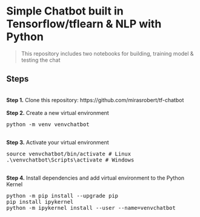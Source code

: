 # Simple Chatbot built in Tensorflow/tflearn & NLP with Python
> This repository includes two notebooks for building, training model & testing the chat

## Steps
<br />
<b>Step 1.</b> Clone this repository: https://github.com/mirasrobert/tf-chatbot
<br/><br/>
<b>Step 2.</b> Create a new virtual environment 
<pre>
python -m venv venvchatbot
</pre> 
<br/>
<b>Step 3.</b> Activate your virtual environment
<pre>
source venvchatbot/bin/activate # Linux
.\venvchatbot\Scripts\activate # Windows 
</pre>
<br/>
<b>Step 4.</b> Install dependencies and add virtual environment to the Python Kernel
<pre>
python -m pip install --upgrade pip
pip install ipykernel
python -m ipykernel install --user --name=venvchatbot
</pre>